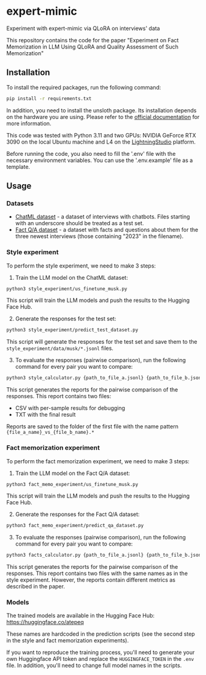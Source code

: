# expert-mimic
Experiment with expert-mimic via QLoRA on interviews' data

This repository contains the code for the paper "Experiment on Fact Memorization in LLM 
Using QLoRA and Quality Assessment of Such Memorization"

## Installation
To install the required packages, run the following command:
```bash
pip install -r requirements.txt
```

In addition, you need to install the unsloth package. Its installation depends on 
the hardware you are using. Please refer to the 
[official documentation](https://github.com/unslothai/unsloth?tab=readme-ov-file#-installation-instructions)
for more information.


This code was tested with Python 3.11 and two GPUs: NVIDIA GeForce RTX 3090 on the 
local Ubuntu machine and L4 on the [LightningStudio](https://lightning.ai/) platform.

Before running the code, you also need to fill the '.env' file with the necessary
environment variables. You can use the '.env.example' file as a template.

## Usage
### Datasets

* [ChatML dataset](data/chat) - a dataset of interviews with chatbots. Files starting 
with an underscore should be treated as a test set.
* [Fact Q/A dataset](data/fact_qa) - a dataset with facts and questions about them 
for the three newest interviews (those containing "2023" in the filename).


### Style experiment
To perform the style experiment, we need to make 3 steps:

1. Train the LLM model on the ChatML dataset:
```bash
python3 style_experiment/us_finetune_musk.py
```
This script will train the LLM models and push the results to the Hugging Face Hub.

2. Generate the responses for the test set:
```bash
python3 style_experiment/predict_test_dataset.py
```
This script will generate the responses for the test set and save them to the
`style_experiment/data/musk/*.jsonl` files.

3. To evaluate the responses (pairwise comparison), run the following command for 
every pair you want to compare:
```bash
python3 style_calculator.py {path_to_file_a.jsonl} {path_to_file_b.jsonl}
```
This script generates the reports for the pairwise comparison of the responses. This
report contains two files:
- CSV with per-sample results for debugging
- TXT with the final result

Reports are saved to the folder of the first file with the name pattern 
`{file_a_name}_vs_{file_b_name}.*`

### Fact memorization experiment
To perform the fact memorization experiment, we need to make 3 steps:

1. Train the LLM model on the Fact Q/A dataset:
```bash
python3 fact_memo_experiment/us_finetune_musk.py
```
This script will train the LLM models and push the results to the Hugging Face Hub.

2. Generate the responses for the Fact Q/A dataset: 
```bash
python3 fact_memo_experiment/predict_qa_dataset.py
```

3. To evaluate the responses (pairwise comparison), run the following command for
every pair you want to compare:
```bash
python3 facts_calculator.py {path_to_file_a.jsonl} {path_to_file_b.jsonl}
```
This script generates the reports for the pairwise comparison of the responses. This
report contains two files with the same names as in the style experiment. However, the 
reports contain different metrics as described in the paper.

### Models
The trained models are available in the Hugging Face Hub:
https://huggingface.co/atepeq

These names are hardcoded in the prediction scripts (see the second step in the
style and fact memorization experiments).

If you want to reproduce the training process, you'll need to generate your own
Huggingface API token and replace the `HUGGINGFACE_TOKEN` in the `.env` file. In 
addition, you'll need to change full model names in the scripts.
